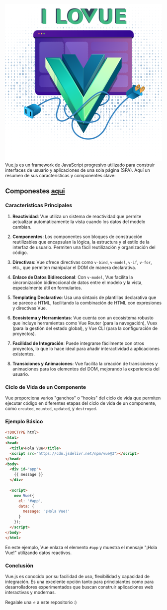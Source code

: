 

![vue](Vue/img/Common-Vue.png)
Vue.js es un framework de JavaScript progresivo utilizado para construir interfaces de usuario y aplicaciones de una sola página (SPA). Aquí un resumen de sus características y componentes clave:

## Componestes [aqui](Vue/vue_components/README.md)

### Características Principales

1. **Reactividad**: Vue utiliza un sistema de reactividad que permite actualizar automáticamente la vista cuando los datos del modelo cambian.

2. **Componentes**: Los componentes son bloques de construcción reutilizables que encapsulan la lógica, la estructura y el estilo de la interfaz de usuario. Permiten una fácil reutilización y organización del código.

3. **Directivas**: Vue ofrece directivas como `v-bind`, `v-model`, `v-if`, `v-for`, etc., que permiten manipular el DOM de manera declarativa.

4. **Enlace de Datos Bidireccional**: Con `v-model`, Vue facilita la sincronización bidireccional de datos entre el modelo y la vista, especialmente útil en formularios.

5. **Templating Declarativo**: Usa una sintaxis de plantillas declarativa que se parece a HTML, facilitando la combinación de HTML con expresiones y directivas Vue.

6. **Ecosistema y Herramientas**: Vue cuenta con un ecosistema robusto que incluye herramientas como Vue Router (para la navegación), Vuex (para la gestión del estado global), y Vue CLI (para la configuración de proyectos).

7. **Facilidad de Integración**: Puede integrarse fácilmente con otros proyectos, lo que lo hace ideal para añadir interactividad a aplicaciones existentes.

8. **Transiciones y Animaciones**: Vue facilita la creación de transiciones y animaciones para los elementos del DOM, mejorando la experiencia del usuario.

### Ciclo de Vida de un Componente

Vue proporciona varios "ganchos" o "hooks" del ciclo de vida que permiten ejecutar código en diferentes etapas del ciclo de vida de un componente, como `created`, `mounted`, `updated`, y `destroyed`.

### Ejemplo Básico

```html
<!DOCTYPE html>
<html>
<head>
  <title>Hola Vue</title>
  <script src="https://cdn.jsdelivr.net/npm/vue@3"></script>
</head>
<body>
  <div id="app">
    {{ message }}
  </div>

  <script>
    new Vue({
      el: '#app',
      data: {
        message: '¡Hola Vue!'
      }
    });
  </script>
</body>
</html>
```

En este ejemplo, Vue enlaza el elemento `#app` y muestra el mensaje "¡Hola Vue!" utilizando datos reactivos.

### Conclusión

Vue.js es conocido por su facilidad de uso, flexibilidad y capacidad de integración. Es una excelente opción tanto para principiantes como para desarrolladores experimentados que buscan construir aplicaciones web interactivas y modernas.

Regalale una ⭐ a este repositorio :)